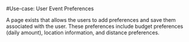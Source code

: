 #Use-case: User Event Preferences

A page exists that allows the users to add preferences and save them associated with the user. These preferences include budget preferences (daily amount), location information, and distance preferences.

